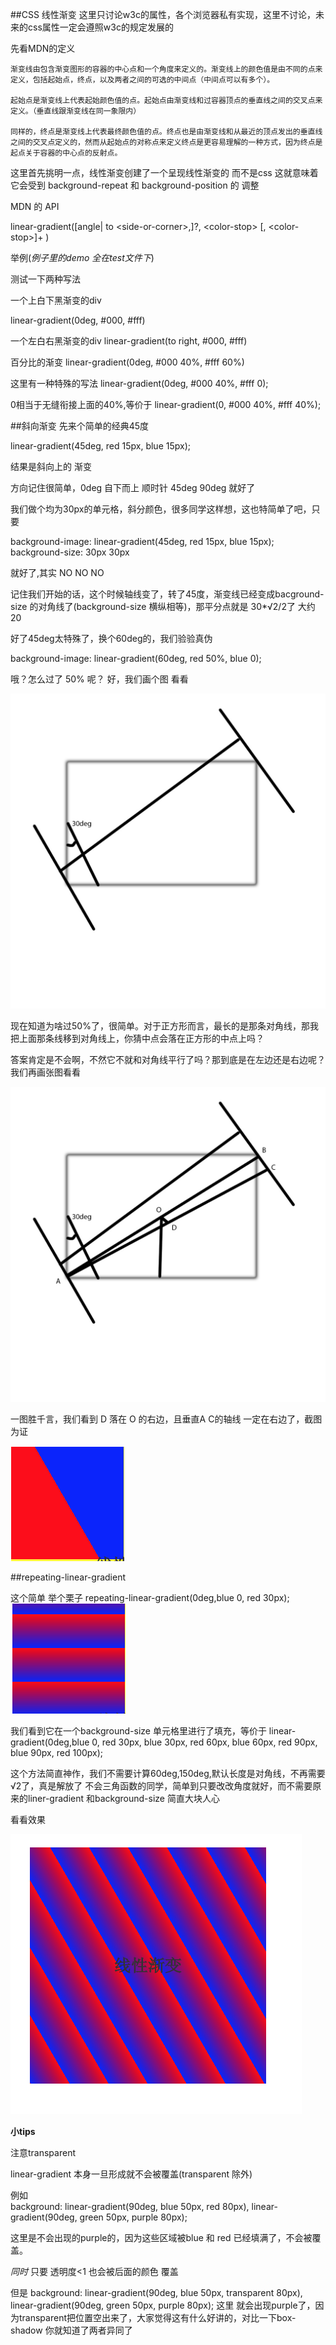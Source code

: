##CSS 线性渐变
这里只讨论w3c的属性，各个浏览器私有实现，这里不讨论，未来的css属性一定会遵照w3c的规定发展的

先看MDN的定义

	渐变线由包含渐变图形的容器的中心点和一个角度来定义的。渐变线上的颜色值是由不同的点来定义，包括起始点，终点，以及两者之间的可选的中间点（中间点可以有多个）。
	
	起始点是渐变线上代表起始颜色值的点。起始点由渐变线和过容器顶点的垂直线之间的交叉点来定义。（垂直线跟渐变线在同一象限内）
	
	同样的，终点是渐变线上代表最终颜色值的点。终点也是由渐变线和从最近的顶点发出的垂直线之间的交叉点定义的，然而从起始点的对称点来定义终点是更容易理解的一种方式，因为终点是起点关于容器的中心点的反射点。

这里首先挑明一点，线性渐变创建了一个呈现线性渐变的<image> 而不是css <color> 这就意味着它会受到 background-repeat 和 background-position 的 调整

MDN 的 API

linear-gradient([angle| to  &lt;side-or-corner>,]?, &lt;color-stop> [, &lt;color-stop>]+ )

举例(*例子里的demo 全在test文件下*)

测试一下两种写法

一个上白下黑渐变的div

linear-gradient(0deg, #000, #fff)

一个左白右黑渐变的div
linear-gradient(to right, #000, #fff)

百分比的渐变
linear-gradient(0deg, #000 40%, #fff 60%)

这里有一种特殊的写法
linear-gradient(0deg, #000 40%, #fff 0);

0相当于无缝衔接上面的40%,等价于 linear-gradient(0, #000 40%, #fff 40%);  

##斜向渐变
先来个简单的经典45度

linear-gradient(45deg, red 15px, blue 15px);

结果是斜向上的 渐变

方向记住很简单，0deg 自下而上 顺时针 45deg  90deg 就好了

我们做个均为30px的单元格，斜分颜色，很多同学这样想，这也特简单了吧，只要

background-image:  linear-gradient(45deg, red 15px, blue 15px);
background-size: 30px 30px 

就好了,其实 NO NO NO

记住我们开始的话，这个时候轴线变了，转了45度，渐变线已经变成bacground-size 的对角线了(background-size 横纵相等)，那平分点就是 30*√2/2了 大约 20 

好了45deg太特殊了，换个60deg的，我们验验真伪

 background-image:  linear-gradient(60deg, red 50%, blue 0);
 
 哦？怎么过了 50% 呢？ 好，我们画个图 看看
  	
![grapic1](img/graphic1.jpg)
	
现在知道为啥过50%了，很简单。对于正方形而言，最长的是那条对角线，那我把上面那条线移到对角线上，你猜中点会落在正方形的中点上吗？

答案肯定是不会啊，不然它不就和对角线平行了吗？那到底是在左边还是右边呢？ 我们再画张图看看

![grapic2](img/graphic2.jpg)	

一图胜千言，我们看到 D 落在 O 的右边，且垂直A C的轴线 一定在右边了，截图为证

![grapic3](img/graphic3.jpg)


##repeating-linear-gradient

这个简单
举个栗子
repeating-linear-gradient(0deg,blue 0, red 30px);
![grapic4](img/graphic4.jpg)

我们看到它在一个background-size 单元格里进行了填充，等价于
linear-gradient(0deg,blue 0, red 30px,
						 blue 30px, red 60px,
						 blue 60px, red 90px,
						 blue 90px, red 100px);
						 
这个方法简直神作，我们不需要计算60deg,150deg,默认长度是对角线，不再需要√2了，真是解放了 不会三角函数的同学，简单到只要改改角度就好，而不需要原来的liner-gradient 和background-size 简直大块人心

看看效果

![grapic5](img/graphic5.jpg)

**小tips**

注意transparent

linear-gradient 本身一旦形成就不会被覆盖(transparent 除外)

例如            
 background: linear-gradient(90deg, blue 50px, red 80px),
             linear-gradient(90deg, green 50px, purple 80px); 
             
这里是不会出现的purple的，因为这些区域被blue 和 red 已经填满了，不会被覆盖。

*同时*
只要 透明度<1 也会被后面的颜色 覆盖

但是
background: linear-gradient(90deg, blue 50px, transparent 80px),
          linear-gradient(90deg, green 50px, purple 80px);
这里 就会出现purple了，因为transparent把位置空出来了，大家觉得这有什么好讲的，对比一下box-shadow 你就知道了两者异同了
  
                             